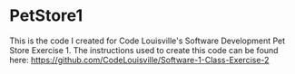 # PetStore1
This is the code I created for Code Louisville's Software Development Pet Store Exercise 1.
The instructions used to create this code can be found here: https://github.com/CodeLouisville/Software-1-Class-Exercise-2